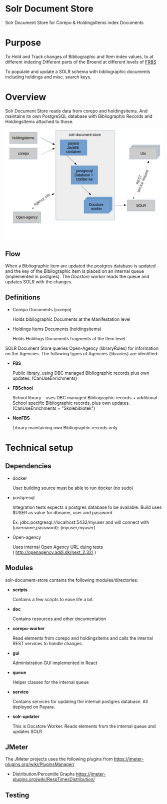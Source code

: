 # Solr Document Store

Solr Document Store for Corepo &amp; HoldingsItems index Documents
  
# Purpose  

To Hold and Track changes of Bibliographic and Item index values, 
to at different indexing Different parts of the Broend at different 
levels of [FRBS](https://en.wikipedia.org/wiki/Functional_Requirements_for_Bibliographic_Records#FRBR_entities)

To populate and update a SOLR schema with bibliographic documents including holdings and misc. search keys.

# Overview

Solr Document Store reads data from corepo and holdingsitems. And maintains its own PostgreSQL database with Bibliographic Records and HoldingsItems attached to those. 

![Overview](doc/solr-document-store-overview.png)

## Flow

When a Bibliographic item are updated the postgres database is updated and the key of the Bibliographic item is placed on an internal queue (implemented in postgres). The _Docstore worker_ reads the queue and updates SOLR with the changes.


## Definitions

* Corepo Documents (corepo) 

  Holds bibliographic Documents at the Manifestation level 

* Holdings Items Documents (holdingsitems)

  Holds Holdings Documents fragments at the Item level.





SOLR Document Store queries Open-Agency (libraryRules) for information on the Agencies. The following types of Agencies (libraries) are identified:

* __FBS__
  
  Public library, using DBC managed Bibliographic records plus own updates.
  (CanUseEnrichments)

* __FBSchool__
  
  School library - uses DBC managed Bibliographic records + additional School specific Bibliographic records, plus own updates.
  (CanUseEnrichments + "Skolebibiotek")

* __NonFBS__ 

  Library maintaining own Bibliographic records only.


# Technical setup

## Dependencies

* docker

  User building source must be able to run docker (no sudo)

* postgresql

  Integration tests expects a postgres database to be available. Build uses $USER as value for dbname, user and password

  Ex. jdbc:postgresql://localhost:5432/myuser and
  will connect with (username,password): (myuser,myuser)

* Open-agency

  Uses internal Open Agency URL duing tests  
  ( http://openagency.addi.dk/next_2.32/ )

## Modules

solr-document-store contains the following modules/directories:

* __scripts__

  Contains a few scripts to ease life a bit.


* __doc__

  Contains resources and other documentation

* __corepo-worker__

  Read elements from corepo and holdingsitems and calls the internal REST services to handle changes.

* __gui__

  Administration GUI implemented in React

* __queue__

  Helper classes for the internal queue

* __service__

  Contains services for updating the internal postgres database. All deployed on Payara.

* __solr-updater__

  This is Docstore Worker. Reads elements from the internal queue and updates SOLR


           
## JMeter 

The JMeter projects uses the following plugins from https://jmeter-plugins.org/wiki/PluginsManager/
   - Distribution/Percentile Graphs  https://jmeter-plugins.org/wiki/RespTimesDistribution/
  
           
## Testing 


